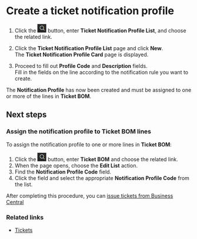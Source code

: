 # Create a ticket notification profile

1. Click the ![Lightbulb that opens the Tell Me feature](../../../images/Icons/Lightbulb_icon.png "Tell Me what you want to do") button, enter **Ticket Notification Profile List**, and choose the related link.
2. Click the **Ticket Notification Profile List** page and click **New**.        
    The **Ticket Notification Profile Card** page is displayed.

3. Proceed to fill out **Profile Code** and **Description** fields.          
   Fill in the fields on the line according to the notification rule you want to create.

The **Notification Profile** has now been created and must be assigned to one or more of the lines in **Ticket BOM**.

## Next steps

### Assign the notification profile to Ticket BOM lines

To assign the notification profile to one or more lines in **Ticket BOM**:

1. Click the ![Lightbulb that opens the Tell Me feature](../../../images/Icons/Lightbulb_icon.png "Tell Me what you want to do") button, enter **Ticket BOM** and choose the related link.
2. When the page opens, choose the **Edit List** action.
3. Find the **Notification Profile Code** field.
4. Click the field and select the appropriate **Notification Profile Code** from the list.

After completing this procedure, you can [issue tickets from Business Central](./issue_ticket.md)

### Related links

- [Tickets](../intro.md)